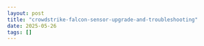 ```yaml
---
layout: post
title: "crowdstrike-falcon-sensor-upgrade-and-troubleshooting"
date: 2025-05-26
tags: []
---
```

